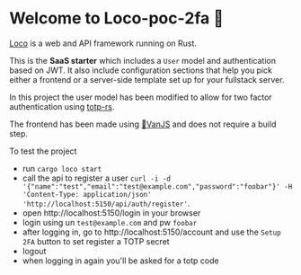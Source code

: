 # Welcome to Loco-poc-2fa :train:

[Loco](https://loco.rs) is a web and API framework running on Rust.

This is the **SaaS starter** which includes a `User` model and authentication based on JWT.
It also include configuration sections that help you pick either a frontend or a server-side template set up for your fullstack server.

In this project the user model has been modified to allow for two factor authentication using [totp-rs](https://crates.io/crates/totp-rs).

The frontend has been made using [🍦VanJS](https://vanjs.org/) and does not require a build step. 

To test the project 

- run `cargo loco start`
- call the api to register a user `curl -i -d '{"name":"test","email":"test@example.com","password":"foobar"}' -H 'Content-Type: application/json' 'http://localhost:5150/api/auth/register'`.
- open http://localhost:5150/login in your browser
- login using un `test@example.com` and pw `foobar`
- after logging in, go to http://localhost:5150/account and use the `Setup 2FA` button to set register a TOTP secret
- logout
- when logging in again you'll be asked for a totp code

